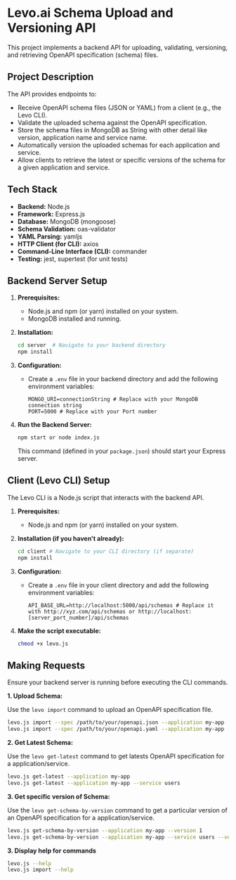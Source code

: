 # Levo.ai Schema Upload and Versioning API

This project implements a backend API for uploading, validating, versioning, and retrieving OpenAPI specification (schema) files. 

## Project Description

The API provides endpoints to:

* Receive OpenAPI schema files (JSON or YAML) from a client (e.g., the Levo CLI).
* Validate the uploaded schema against the OpenAPI specification.
* Store the schema files in MongoDB as String with other detail like version, application name and service name.
* Automatically version the uploaded schemas for each application and service.
* Allow clients to retrieve the latest or specific versions of the schema for a given application and service.

## Tech Stack

* **Backend:** Node.js
* **Framework:** Express.js
* **Database:** MongoDB (mongoose)
* **Schema Validation:** oas-validator
* **YAML Parsing:** yamljs
* **HTTP Client (for CLI):** axios
* **Command-Line Interface (CLI):** commander
* **Testing:** jest, supertest (for unit tests)

## Backend Server Setup

1.  **Prerequisites:**
    * Node.js and npm (or yarn) installed on your system.
    * MongoDB installed and running.

2.  **Installation:**
    ```bash
    cd server  # Navigate to your backend directory
    npm install
    ```

3.  **Configuration:**
    * Create a `.env` file in your backend directory and add the following environment variables:
        ```env
        MONGO_URI=connectionString # Replace with your MongoDB connection string 
        PORT=5000 # Replace with your Port number
        ```

4.  **Run the Backend Server:**
    ```bash
    npm start or node index.js
    ```
    This command (defined in your `package.json`) should start your Express server.

## Client (Levo CLI) Setup

The Levo CLI is a Node.js script that interacts with the backend API.

1.  **Prerequisites:**
    * Node.js and npm (or yarn) installed on your system.

2.  **Installation (if you haven't already):**
    ```bash
    cd client # Navigate to your CLI directory (if separate)
    npm install 
    ```
3.  **Configuration:**
    * Create a `.env` file in your client directory and add the following environment variables:
        ```env
        API_BASE_URL=http://localhost:5000/api/schemas # Replace it with http://xyz.com/api/schemas or http://localhost:[server_port_number]/api/schemas
        ```
3.  **Make the script executable:**
    ```bash
    chmod +x levo.js
    ```

## Making Requests

Ensure your backend server is running before executing the CLI commands.

**1. Upload Schema:**

Use the `levo import` command to upload an OpenAPI specification file.

```bash
levo.js import --spec /path/to/your/openapi.json --application my-app
levo.js import --spec /path/to/your/openapi.yaml --application my-app --service users
```

**2. Get Latest Schema:**

Use the `levo get-latest` command to get latests OpenAPI specification for a application/service.

```bash
levo.js get-latest --application my-app
levo.js get-latest --application my-app --service users
```

**3. Get specific version of Schema:**

Use the `levo get-schema-by-version` command to get a particular version of an OpenAPI specification for a application/service.

```bash
levo.js get-schema-by-version --application my-app --version 1
levo.js get-schema-by-version --application my-app --service users --version 2
```

**3. Display help for commands**

```bash
levo.js --help
levo.js import --help 
```